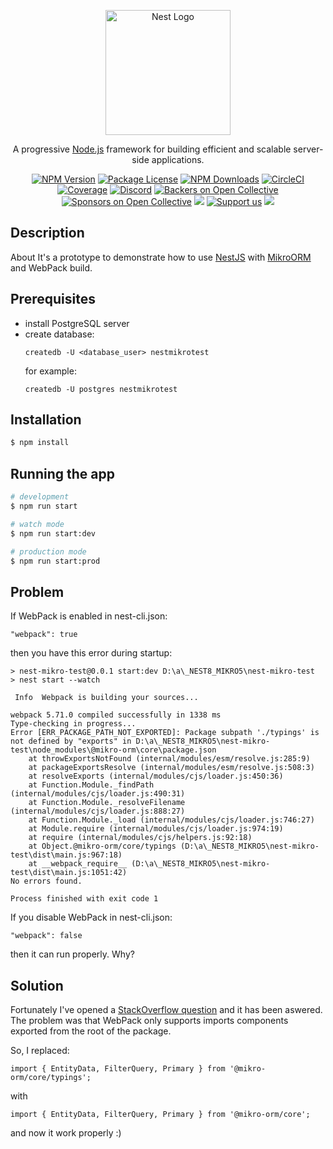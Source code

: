 <p align="center">
  <a href="http://nestjs.com/" target="blank"><img src="https://nestjs.com/img/logo-small.svg" width="200" alt="Nest Logo" /></a>
</p>

[circleci-image]: https://img.shields.io/circleci/build/github/nestjs/nest/master?token=abc123def456
[circleci-url]: https://circleci.com/gh/nestjs/nest

  <p align="center">A progressive <a href="http://nodejs.org" target="_blank">Node.js</a> framework for building efficient and scalable server-side applications.</p>
    <p align="center">
<a href="https://www.npmjs.com/~nestjscore" target="_blank"><img src="https://img.shields.io/npm/v/@nestjs/core.svg" alt="NPM Version" /></a>
<a href="https://www.npmjs.com/~nestjscore" target="_blank"><img src="https://img.shields.io/npm/l/@nestjs/core.svg" alt="Package License" /></a>
<a href="https://www.npmjs.com/~nestjscore" target="_blank"><img src="https://img.shields.io/npm/dm/@nestjs/common.svg" alt="NPM Downloads" /></a>
<a href="https://circleci.com/gh/nestjs/nest" target="_blank"><img src="https://img.shields.io/circleci/build/github/nestjs/nest/master" alt="CircleCI" /></a>
<a href="https://coveralls.io/github/nestjs/nest?branch=master" target="_blank"><img src="https://coveralls.io/repos/github/nestjs/nest/badge.svg?branch=master#9" alt="Coverage" /></a>
<a href="https://discord.gg/G7Qnnhy" target="_blank"><img src="https://img.shields.io/badge/discord-online-brightgreen.svg" alt="Discord"/></a>
<a href="https://opencollective.com/nest#backer" target="_blank"><img src="https://opencollective.com/nest/backers/badge.svg" alt="Backers on Open Collective" /></a>
<a href="https://opencollective.com/nest#sponsor" target="_blank"><img src="https://opencollective.com/nest/sponsors/badge.svg" alt="Sponsors on Open Collective" /></a>
  <a href="https://paypal.me/kamilmysliwiec" target="_blank"><img src="https://img.shields.io/badge/Donate-PayPal-ff3f59.svg"/></a>
    <a href="https://opencollective.com/nest#sponsor"  target="_blank"><img src="https://img.shields.io/badge/Support%20us-Open%20Collective-41B883.svg" alt="Support us"></a>
  <a href="https://twitter.com/nestframework" target="_blank"><img src="https://img.shields.io/twitter/follow/nestframework.svg?style=social&label=Follow"></a>
</p>
  <!--[![Backers on Open Collective](https://opencollective.com/nest/backers/badge.svg)](https://opencollective.com/nest#backer)
  [![Sponsors on Open Collective](https://opencollective.com/nest/sponsors/badge.svg)](https://opencollective.com/nest#sponsor)-->

## Description

About
It's a prototype to demonstrate how to use [NestJS](https://github.com/nestjs/nest) with [MikroORM](https://mikro-orm.io/) and WebPack build.

## Prerequisites
- install PostgreSQL server
- create database:
    ```
    createdb -U <database_user> nestmikrotest
    ```
    for example:
    ```
    createdb -U postgres nestmikrotest
    ```
## Installation
```bash
$ npm install
```

## Running the app

```bash
# development
$ npm run start

# watch mode
$ npm run start:dev

# production mode
$ npm run start:prod
```

## Problem
If WebPack is enabled in nest-cli.json: 
```
"webpack": true
```
then you have this error during startup:
```
> nest-mikro-test@0.0.1 start:dev D:\a\_NEST8_MIKRO5\nest-mikro-test
> nest start --watch

 Info  Webpack is building your sources...

webpack 5.71.0 compiled successfully in 1338 ms
Type-checking in progress...
Error [ERR_PACKAGE_PATH_NOT_EXPORTED]: Package subpath './typings' is not defined by "exports" in D:\a\_NEST8_MIKRO5\nest-mikro-test\node_modules\@mikro-orm\core\package.json
    at throwExportsNotFound (internal/modules/esm/resolve.js:285:9)
    at packageExportsResolve (internal/modules/esm/resolve.js:508:3)
    at resolveExports (internal/modules/cjs/loader.js:450:36)
    at Function.Module._findPath (internal/modules/cjs/loader.js:490:31)
    at Function.Module._resolveFilename (internal/modules/cjs/loader.js:888:27)
    at Function.Module._load (internal/modules/cjs/loader.js:746:27)
    at Module.require (internal/modules/cjs/loader.js:974:19)
    at require (internal/modules/cjs/helpers.js:92:18)
    at Object.@mikro-orm/core/typings (D:\a\_NEST8_MIKRO5\nest-mikro-test\dist\main.js:967:18)
    at __webpack_require__ (D:\a\_NEST8_MIKRO5\nest-mikro-test\dist\main.js:1051:42)
No errors found.

Process finished with exit code 1
```

If you disable WebPack in nest-cli.json:
```
"webpack": false
```
then it can run properly. Why?

## Solution
Fortunately I've opened a [StackOverflow question](https://stackoverflow.com/questions/71858988/i-have-err-package-path-not-exported-error-in-a-nestjs-project-if-mikroorm-upgra/71859220) and it has been aswered.
The problem was that WebPack only supports imports components exported from the root of the package.

So, I replaced:
```
import { EntityData, FilterQuery, Primary } from '@mikro-orm/core/typings';
```
with 
```
import { EntityData, FilterQuery, Primary } from '@mikro-orm/core';
```
and now it work properly :)
